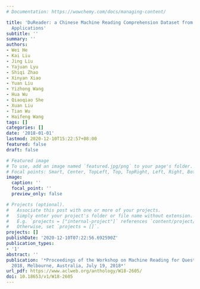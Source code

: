 ```yaml
---
# Documentation: https://wowchemy.com/docs/managing-content/

title: 'DuReader: a Chinese Machine Reading Comprehension Dataset from Real-world
  Applications'
subtitle: ''
summary: ''
authors:
- Wei He
- Kai Liu
- Jing Liu
- Yajuan Lyu
- Shiqi Zhao
- Xinyan Xiao
- Yuan Liu
- Yizhong Wang
- Hua Wu
- Qiaoqiao She
- Xuan Liu
- Tian Wu
- Haifeng Wang
tags: []
categories: []
date: '2018-01-01'
lastmod: 2020-12-10T15:22:57+08:00
featured: false
draft: false

# Featured image
# To use, add an image named `featured.jpg/png` to your page's folder.
# Focal points: Smart, Center, TopLeft, Top, TopRight, Left, Right, BottomLeft, Bottom, BottomRight.
image:
  caption: ''
  focal_point: ''
  preview_only: false

# Projects (optional).
#   Associate this post with one or more of your projects.
#   Simply enter your project's folder or file name without extension.
#   E.g. `projects = ["internal-project"]` references `content/project/deep-learning/index.md`.
#   Otherwise, set `projects = []`.
projects: []
publishDate: '2020-12-10T07:22:56.692590Z'
publication_types:
- '1'
abstract: ''
publication: '*Proceedings of the Workshop on Machine Reading for Question Answering@ACL
  2018, Melbourne, Australia, July 19, 2018*'
url_pdf: https://www.aclweb.org/anthology/W18-2605/
doi: 10.18653/v1/W18-2605
---
```


